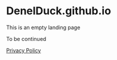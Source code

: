 # DenelDuck.github.io
This is an empty landing page

To be continued

[Privacy Policy](privacypolicy)
